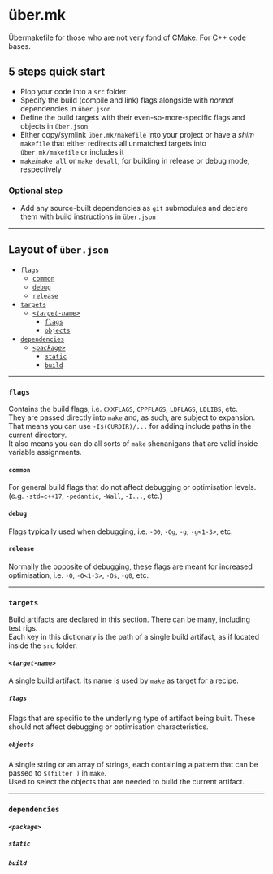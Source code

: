 # über.mk
Übermakefile for those who are not very fond of CMake. For C++ code bases.

## 5 steps quick start
- Plop your code into a `src` folder
- Specify the build (compile and link) flags alongside with _normal_ dependencies in `über.json`
- Define the build targets with their even-so-more-specific flags and objects in `über.json`
- Either copy/symlink `über.mk/makefile` into your project or have a _shim_ `makefile` that either redirects all unmatched targets into `über.mk/makefile` or includes it
- `make`/`make all` or `make devall`, for building in release or debug mode, respectively

### Optional step
- Add any source-built dependencies as `git` submodules and declare them with build instructions in `über.json`

---
## Layout of `über.json`
- [`flags`](#flags)
  - [`common`](#common)
  - [`debug`](#debug)
  - [`release`](#release)
- [`targets`](#targets)
  - [_`<target-name>`_](#target-name)
    - [`flags`](#flags-1)
    - [`objects`](#objects)
- [`dependencies`](#dependencies)
  - [_`<package>`_](#package)
    - [`static`](#static)
    - [`build`](#build)

---
### `flags`
Contains the build flags, i.e. `CXXFLAGS`, `CPPFLAGS`, `LDFLAGS`, `LDLIBS`, etc.  
They are passed directly into `make` and, as such, are subject to expansion. That means you can use `-I$(CURDIR)/...` for adding include paths in the current directory.  
It also means you can do all sorts of `make` shenanigans that are valid inside variable assignments.

#### `common`
For general build flags that do not affect debugging or optimisation levels. (e.g. `-std=c++17`, `-pedantic`, `-Wall`, `-I...`, etc.)

#### `debug`
Flags typically used when debugging, i.e. `-O0`, `-Og`, `-g`, `-g<1-3>`, etc.

#### `release`
Normally the opposite of debugging, these flags are meant for increased optimisation, i.e. `-O`, `-O<1-3>`, `-Os`, `-g0`, etc.

---
### `targets`
Build artifacts are declared in this section. There can be many, including test rigs.  
Each key in this dictionary is the path of a single build artifact, as if located inside the `src` folder.

#### _`<target-name>`_
A single build artifact. Its name is used by `make` as target for a recipe.

##### `flags`
Flags that are specific to the underlying type of artifact being built. These should not affect debugging or optimisation characteristics.

##### `objects`
A single string or an array of strings, each containing a pattern that can be passed to `$(filter )` in `make`.  
Used to select the objects that are needed to build the current artifact.

---
### `dependencies`

#### _`<package>`_

##### `static`

##### `build`
